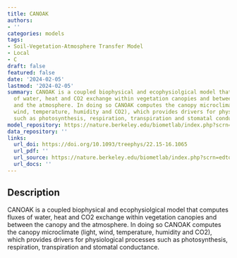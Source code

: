 ```yaml
---
title: CANOAK
authors:
- ''
categories: models
tags:
- Soil-Vegetation-Atmosphere Transfer Model
- Local
- C
draft: false
featured: false
date: '2024-02-05'
lastmod: '2024-02-05'
summary: CANOAK is a coupled biophysical and ecophysiolgical model that computes fluxes
  of water, heat and CO2 exchange within vegetation canopies and between the canopy
  and the atmosphere. In doing so CANOAK computes the canopy microclimate (light,
  wind, temperature, humidity and CO2), which provides drivers for physiological processes
  such as photosynthesis, respiration, transpiration and stomatal conductance.
model_repository: https://nature.berkeley.edu/biometlab/index.php?scrn=edtools
data_repository: ''
links:
  url_doi: https://doi.org/10.1093/treephys/22.15-16.1065
  url_pdf: ''
  url_source: https://nature.berkeley.edu/biometlab/index.php?scrn=edtools
  url_docs: ''
---
```


## Description

CANOAK is a coupled biophysical and ecophysiolgical model that computes fluxes of water, heat and CO2 exchange within vegetation canopies and between the canopy and the atmosphere. In doing so CANOAK computes the canopy microclimate (light, wind, temperature, humidity and CO2), which provides drivers for physiological processes such as photosynthesis, respiration, transpiration and stomatal conductance.

